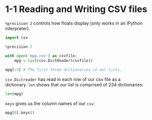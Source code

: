 # 1-1 Reading and Writing CSV files

`%precision 2` controls how floats display (only works in an IPython interpreter).

```python
import csv

%precision 2

with open('mpg.csv') as csvfile:
    mpg = list(csv.DictReader(csvfile))
    
mpg[:3] # The first three dictionaries in our lists.
```

`csv.Dictreader` has read in each row of our csv file as a dictionary. `len` shows that our list is comprised of 234 dictionaries:
```python
len(mpg)
```

`keys` gives us the column names of our `csv`:
```python
mpg[0].keys()
```
